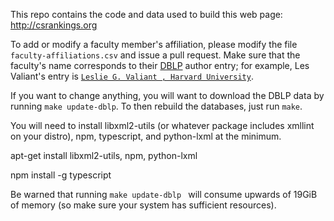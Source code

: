This repo contains the code and data used to build this web page:
http://csrankings.org

To add or modify a faculty member's affiliation, please modify the
file ```faculty-affiliations.csv``` and issue a pull request. Make
sure that the faculty's name corresponds to their <a href="http://dblp.uni-trier.de/search/">DBLP</a> author entry;
for example, Les Valiant's entry is <a
href="http://dblp.uni-trier.de/pers/hd/v/Valiant:Leslie_G=">```Leslie
G. Valiant , Harvard University```</a>.

If you want to change anything, you will want to download the DBLP data by running ``make update-dblp``. To then rebuild the databases, just run ```make```.

You will need to install libxml2-utils (or whatever package includes xmllint on your distro), npm, typescript, and python-lxml at the minimum.

apt-get install libxml2-utils, npm, python-lxml

npm install -g typescript

Be warned that running ``make update-dblp `` will consume upwards of 19GiB of memory (so make sure your system has sufficient resources).
